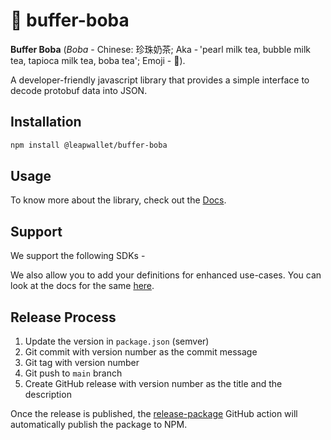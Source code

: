 # 🧋 buffer-boba

**Buffer Boba** (*Boba* -  Chinese: 珍珠奶茶; Aka - 'pearl milk tea, bubble milk tea, tapioca milk tea, boba tea'; Emoji - 🧋).

A developer-friendly javascript library that provides a simple interface to decode protobuf data into JSON.

## Installation

```bash
npm install @leapwallet/buffer-boba
```

## Usage

To know more about the library, check out the [Docs](https://leapwallet.github.io/buffer-boba/).

## Support

We support the following SDKs -

<!-- TODO: add info here -->

We also allow you to add your definitions for enhanced use-cases. You can look at the docs for the same [here](https://leapwallet.github.io/name-matcha/docs/advanced#custom-definitions).

## Release Process

1. Update the version in `package.json` (semver)
2. Git commit with version number as the commit message
3. Git tag with version number
4. Git push to `main` branch
5. Create GitHub release with version number as the title and the description

Once the release is published, the [release-package](./.github/workflows/release-package.yml) GitHub action will automatically publish the package to NPM.
